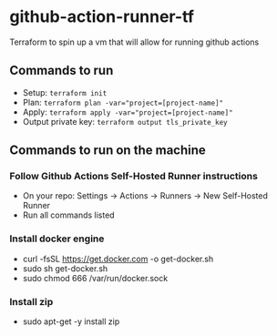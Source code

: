 # github-action-runner-tf
Terraform to spin up a vm that will allow for running github actions

## Commands to run

* Setup: `terraform init`
* Plan: `terraform plan -var="project=[project-name]"`
* Apply: `terraform apply -var="project=[project-name]"`
* Output private key: `terraform output tls_private_key`

## Commands to run on the machine

### Follow Github Actions Self-Hosted Runner instructions

* On your repo: Settings -> Actions -> Runners -> New Self-Hosted Runner
* Run all commands listed

### Install docker engine

* curl -fsSL https://get.docker.com -o get-docker.sh
* sudo sh get-docker.sh
* sudo chmod 666 /var/run/docker.sock


### Install zip

* sudo apt-get -y install zip

